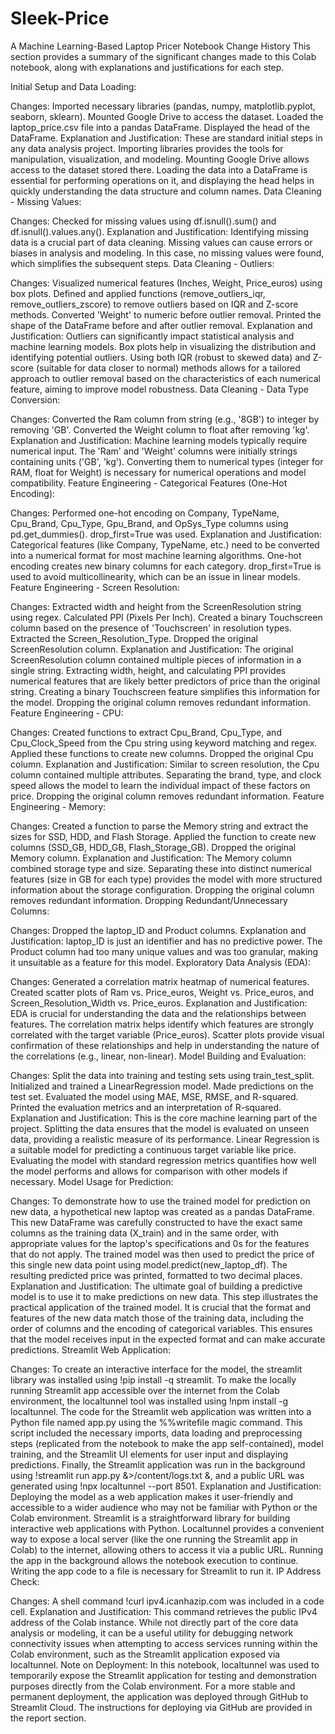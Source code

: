 # Sleek-Price
A Machine Learning-Based Laptop Pricer
Notebook Change History
This section provides a summary of the significant changes made to this Colab notebook, along with explanations and justifications for each step.

Initial Setup and Data Loading:

Changes: Imported necessary libraries (pandas, numpy, matplotlib.pyplot, seaborn, sklearn). Mounted Google Drive to access the dataset. Loaded the laptop_price.csv file into a pandas DataFrame. Displayed the head of the DataFrame.
Explanation and Justification: These are standard initial steps in any data analysis project. Importing libraries provides the tools for manipulation, visualization, and modeling. Mounting Google Drive allows access to the dataset stored there. Loading the data into a DataFrame is essential for performing operations on it, and displaying the head helps in quickly understanding the data structure and column names.
Data Cleaning - Missing Values:

Changes: Checked for missing values using df.isnull().sum() and df.isnull().values.any().
Explanation and Justification: Identifying missing data is a crucial part of data cleaning. Missing values can cause errors or biases in analysis and modeling. In this case, no missing values were found, which simplifies the subsequent steps.
Data Cleaning - Outliers:

Changes: Visualized numerical features (Inches, Weight, Price_euros) using box plots. Defined and applied functions (remove_outliers_iqr, remove_outliers_zscore) to remove outliers based on IQR and Z-score methods. Converted 'Weight' to numeric before outlier removal. Printed the shape of the DataFrame before and after outlier removal.
Explanation and Justification: Outliers can significantly impact statistical analysis and machine learning models. Box plots help in visualizing the distribution and identifying potential outliers. Using both IQR (robust to skewed data) and Z-score (suitable for data closer to normal) methods allows for a tailored approach to outlier removal based on the characteristics of each numerical feature, aiming to improve model robustness.
Data Cleaning - Data Type Conversion:

Changes: Converted the Ram column from string (e.g., '8GB') to integer by removing 'GB'. Converted the Weight column to float after removing 'kg'.
Explanation and Justification: Machine learning models typically require numerical input. The 'Ram' and 'Weight' columns were initially strings containing units ('GB', 'kg'). Converting them to numerical types (integer for RAM, float for Weight) is necessary for numerical operations and model compatibility.
Feature Engineering - Categorical Features (One-Hot Encoding):

Changes: Performed one-hot encoding on Company, TypeName, Cpu_Brand, Cpu_Type, Gpu_Brand, and OpSys_Type columns using pd.get_dummies(). drop_first=True was used.
Explanation and Justification: Categorical features (like Company, TypeName, etc.) need to be converted into a numerical format for most machine learning algorithms. One-hot encoding creates new binary columns for each category. drop_first=True is used to avoid multicollinearity, which can be an issue in linear models.
Feature Engineering - Screen Resolution:

Changes: Extracted width and height from the ScreenResolution string using regex. Calculated PPI (Pixels Per Inch). Created a binary Touchscreen column based on the presence of 'Touchscreen' in resolution types. Extracted the Screen_Resolution_Type. Dropped the original ScreenResolution column.
Explanation and Justification: The original ScreenResolution column contained multiple pieces of information in a single string. Extracting width, height, and calculating PPI provides numerical features that are likely better predictors of price than the original string. Creating a binary Touchscreen feature simplifies this information for the model. Dropping the original column removes redundant information.
Feature Engineering - CPU:

Changes: Created functions to extract Cpu_Brand, Cpu_Type, and Cpu_Clock_Speed from the Cpu string using keyword matching and regex. Applied these functions to create new columns. Dropped the original Cpu column.
Explanation and Justification: Similar to screen resolution, the Cpu column contained multiple attributes. Separating the brand, type, and clock speed allows the model to learn the individual impact of these factors on price. Dropping the original column removes redundant information.
Feature Engineering - Memory:

Changes: Created a function to parse the Memory string and extract the sizes for SSD, HDD, and Flash Storage. Applied the function to create new columns (SSD_GB, HDD_GB, Flash_Storage_GB). Dropped the original Memory column.
Explanation and Justification: The Memory column combined storage type and size. Separating these into distinct numerical features (size in GB for each type) provides the model with more structured information about the storage configuration. Dropping the original column removes redundant information.
Dropping Redundant/Unnecessary Columns:

Changes: Dropped the laptop_ID and Product columns.
Explanation and Justification: laptop_ID is just an identifier and has no predictive power. The Product column had too many unique values and was too granular, making it unsuitable as a feature for this model.
Exploratory Data Analysis (EDA):

Changes: Generated a correlation matrix heatmap of numerical features. Created scatter plots of Ram vs. Price_euros, Weight vs. Price_euros, and Screen_Resolution_Width vs. Price_euros.
Explanation and Justification: EDA is crucial for understanding the data and the relationships between features. The correlation matrix helps identify which features are strongly correlated with the target variable (Price_euros). Scatter plots provide visual confirmation of these relationships and help in understanding the nature of the correlations (e.g., linear, non-linear).
Model Building and Evaluation:

Changes: Split the data into training and testing sets using train_test_split. Initialized and trained a LinearRegression model. Made predictions on the test set. Evaluated the model using MAE, MSE, RMSE, and R-squared. Printed the evaluation metrics and an interpretation of R-squared.
Explanation and Justification: This is the core machine learning part of the project. Splitting the data ensures that the model is evaluated on unseen data, providing a realistic measure of its performance. Linear Regression is a suitable model for predicting a continuous target variable like price. Evaluating the model with standard regression metrics quantifies how well the model performs and allows for comparison with other models if necessary.
Model Usage for Prediction:

Changes: To demonstrate how to use the trained model for prediction on new data, a hypothetical new laptop was created as a pandas DataFrame. This new DataFrame was carefully constructed to have the exact same columns as the training data (X_train) and in the same order, with appropriate values for the laptop's specifications and 0s for the features that do not apply. The trained model was then used to predict the price of this single new data point using model.predict(new_laptop_df). The resulting predicted price was printed, formatted to two decimal places.
Explanation and Justification: The ultimate goal of building a predictive model is to use it to make predictions on new data. This step illustrates the practical application of the trained model. It is crucial that the format and features of the new data match those of the training data, including the order of columns and the encoding of categorical variables. This ensures that the model receives input in the expected format and can make accurate predictions.
Streamlit Web Application:

Changes: To create an interactive interface for the model, the streamlit library was installed using !pip install -q streamlit. To make the locally running Streamlit app accessible over the internet from the Colab environment, the localtunnel tool was installed using !npm install -g localtunnel. The code for the Streamlit web application was written into a Python file named app.py using the %%writefile magic command. This script included the necessary imports, data loading and preprocessing steps (replicated from the notebook to make the app self-contained), model training, and the Streamlit UI elements for user input and displaying predictions. Finally, the Streamlit application was run in the background using !streamlit run app.py &>/content/logs.txt &, and a public URL was generated using !npx localtunnel --port 8501.
Explanation and Justification: Deploying the model as a web application makes it user-friendly and accessible to a wider audience who may not be familiar with Python or the Colab environment. Streamlit is a straightforward library for building interactive web applications with Python. Localtunnel provides a convenient way to expose a local server (like the one running the Streamlit app in Colab) to the internet, allowing others to access it via a public URL. Running the app in the background allows the notebook execution to continue. Writing the app code to a file is necessary for Streamlit to run it.
IP Address Check:

Changes: A shell command !curl ipv4.icanhazip.com was included in a code cell.
Explanation and Justification: This command retrieves the public IPv4 address of the Colab instance. While not directly part of the core data analysis or modeling, it can be a useful utility for debugging network connectivity issues when attempting to access services running within the Colab environment, such as the Streamlit application exposed via localtunnel.
Note on Deployment: In this notebook, localtunnel was used to temporarily expose the Streamlit application for testing and demonstration purposes directly from the Colab environment. For a more stable and permanent deployment, the application was deployed through GitHub to Streamlit Cloud. The instructions for deploying via GitHub are provided in the report section.

